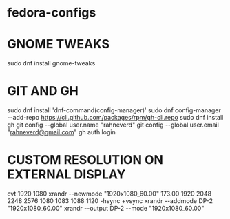 # fedora-configs

# GNOME TWEAKS
sudo dnf install gnome-tweaks 

# GIT AND GH
sudo dnf install 'dnf-command(config-manager)'
sudo dnf config-manager --add-repo https://cli.github.com/packages/rpm/gh-cli.repo
sudo dnf install gh
git config --global user.name "rahneverd"
git config --global user.email "rahneverd@gmail.com"
gh auth login

# CUSTOM RESOLUTION ON EXTERNAL DISPLAY
cvt 1920 1080
xrandr --newmode "1920x1080_60.00"  173.00  1920 2048 2248 2576  1080 1083 1088 1120 -hsync +vsync
xrandr --addmode DP-2 "1920x1080_60.00"
xrandr --output DP-2 --mode "1920x1080_60.00"
